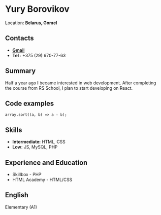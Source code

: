 # **Yury Borovikov**
Location: **Belarus, Gomel**

## Contacts
- **[Gmail](mailto:catfoxb@gmail.com)**<br>
- **Tel** : +375 (29) 670-77-63 

## **Summary**
Half a year ago I became interested in web development. After completing the course from RS School, I plan to start developing on React.

## Code examples
```
array.sort((a, b) => a - b);
```

## **Skills**
- **Intermediate:** HTML, CSS
- **Low:** JS, MySQL, PHP

## Experience and Education
- Skillbox - PHP
- HTML Academy - HTML/CSS

## English
Elementary (A1)